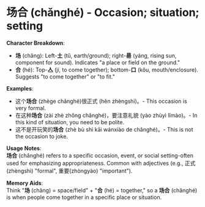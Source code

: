 # **场合 (chǎnghé) - Occasion; situation; setting**

**Character Breakdown**:  
- **场** (chǎng): Left-**土** (tǔ, earth/ground); right-**昜** (yáng, rising sun, component for sound). Indicates "a place or field on the ground."  
- **合** (hé): Top-**亼** (jí, to come together); bottom-**口** (kǒu, mouth/enclosure). Suggests "to come together" or "to fit."

**Examples**:  
- 这个**场合** (zhège chǎnghé)很正式 (hěn zhèngshì)。- This occasion is very formal.  
- 在这种**场合** (zài zhè zhǒng chǎnghé)，要注意礼貌 (yào zhùyì lǐmào)。- In this kind of situation, you need to be polite.  
- 这不是开玩笑的**场合** (zhè bù shì kāi wánxiào de chǎnghé)。- This is not the occasion to joke.

**Usage Notes**:  
**场合** (chǎnghé) refers to a specific occasion, event, or social setting-often used for emphasizing appropriateness. Common with adjectives (e.g., 正式(zhèngshì) "formal", 重要(zhòngyào) "important").

**Memory Aids**:  
Think "**场** (chǎng) = space/field" + "**合** (hé) = together," so a **场合** (chǎnghé) is when people come together in a specific place or situation.